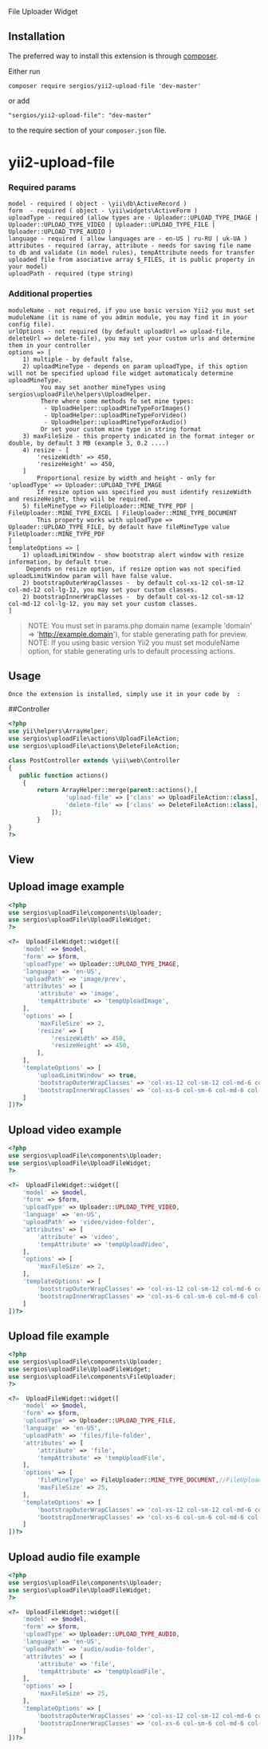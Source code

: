 File Uploader Widget

Installation
------------

The preferred way to install this extension is through [composer](http://getcomposer.org/download/).

Either run

```
composer require sergios/yii2-upload-file 'dev-master'
```

or add

```
"sergios/yii2-upload-file": "dev-master"
```

to the require section of your `composer.json` file.

yii2-upload-file
=========

### Required params
    model - required ( object - \yii\db\ActiveRecord )
    form  - required ( object - \yii\widgets\ActiveForm )
    uploadType - required (allow types are - Uploader::UPLOAD_TYPE_IMAGE | Uploader::UPLOAD_TYPE_VIDEO | Uploader::UPLOAD_TYPE_FILE | Uploader::UPLOAD_TYPE_AUDIO )
    language - required ( allow languages are - en-US | ru-RU | uk-UA )
    attributes - required (array, attribute - needs for saving file name to db and validate (in model rules), tempAttribute needs for transfer uploaded file from asociative array $_FILES, it is public property in your model)
    uploadPath - required (type string)  
### Additional properties
    moduleName - not required, if you use basic version Yii2 you must set muduleName (it is name of you admin module, you may find it in your config file).  
    urlOptions - not required (by default uploadUrl => upload-file, deleteUrl => delete-file), you may set your custom urls and determine them in your controller 
    options => [
        1) multiple - by default false,
        2) uploadMineType - depends on param uploadType, if this option will not be specified upload file widget automaticaly determine uploadMineType.
             You may set another mineTypes using sergios\uploadFile\helpers\UploadHelper. 
             There where some methods fo set mine types: 
              - UploadHelper::uploadMineTypeForImages()
              - UploadHelper::uploadMineTypeForVideo()
              - UploadHelper::uploadMineTypeForAudio()
             Or set your custom mine type in string format
        3) maxFileSize - this property indicated in the format integer or double, by default 3 MB (example 3, 0.2 ....)      
        4) resize - [
            'resizeWidth' => 450,
            'resizeHeight' => 450,
        ]
            Proportional resize by width and height - only for 'uploadType' => Uploader::UPLOAD_TYPE_IMAGE
            If resize option was specified you must identify resizeWidth and resizeHeight, they wiil be required.         
        5) fileMineType => FileUploader::MINE_TYPE_PDF | FileUploader::MINE_TYPE_EXCEL | FileUploader::MINE_TYPE_DOCUMENT
            This property works with uploadType => Uploader::UPLOAD_TYPE_FILE, by default have fileMineType value FileUploader::MINE_TYPE_PDF 
    ]
    templateOptions => [
        1) uploadLimitWindow - show bootstrap alert window with resize information, by default true.
         Depends on resize option, if resize option was not specified uploadLimitWindow param will have false value. 
        2) bootstrapOuterWrapClasses -  by default col-xs-12 col-sm-12 col-md-12 col-lg-12, you may set your custom classes.
        2) bootstrapInnerWrapClasses -  by default col-xs-12 col-sm-12 col-md-12 col-lg-12, you may set your custom classes.
    ] 
> NOTE: You must set in params.php domain name (example 'domain' => 'http://example.domain'), for stable generating path for preview. 
> NOTE: If you using basic version Yii2 you must set moduleName option, for stable generating urls to default processing actions.   

Usage
-----
```
Once the extension is installed, simply use it in your code by  :
```
##Controller
```php
<?php
use yii\helpers\ArrayHelper;
use sergios\uploadFile\actions\UploadFileAction;
use sergios\uploadFile\actions\DeleteFileAction;

class PostController extends \yii\web\Controller
{
   public function actions()
    {
        return ArrayHelper::merge(parent::actions(),[
                'upload-file' => ['class' => UploadFileAction::class], //action for uploading file                   
                'delete-file' => ['class' => DeleteFileAction::class], //action for deleting file
            ]);
        }
}
?>
```
## View
## Upload image example
```php
<?php
use sergios\uploadFile\components\Uploader;
use sergios\uploadFile\UploadFileWidget;
?>

<?=  UploadFileWidget::widget([ 
    'model' => $model,
    'form' => $form,
    'uploadType' => Uploader::UPLOAD_TYPE_IMAGE,
    'language' => 'en-US',
    'uploadPath' => 'image/prev',
    'attributes' => [
        'attribute' => 'image',
        'tempAttribute' => 'tempUploadImage',
    ],
    'options' => [        
        'maxFileSize' => 2,
        'resize' => [
            'resizeWidth' => 450,
            'resizeHeight' => 450,
        ],
    ],
    'templateOptions' => [
        'uploadLimitWindow' => true,
        'bootstrapOuterWrapClasses' => 'col-xs-12 col-sm-12 col-md-6 col-lg-12',
        'bootstrapInnerWrapClasses' => 'col-xs-6 col-sm-6 col-md-6 col-lg-12'
    ]
])?>    
```
## Upload video example
```php
<?php
use sergios\uploadFile\components\Uploader;
use sergios\uploadFile\UploadFileWidget;
?>

<?=  UploadFileWidget::widget([ 
    'model' => $model,
    'form' => $form,
    'uploadType' => Uploader::UPLOAD_TYPE_VIDEO,
    'language' => 'en-US',
    'uploadPath' => 'video/video-folder',
    'attributes' => [
        'attribute' => 'video',
        'tempAttribute' => 'tempUploadVideo',
    ],
    'options' => [       
        'maxFileSize' => 2,
    ],
    'templateOptions' => [      
        'bootstrapOuterWrapClasses' => 'col-xs-12 col-sm-12 col-md-6 col-lg-12',
        'bootstrapInnerWrapClasses' => 'col-xs-6 col-sm-6 col-md-6 col-lg-12'
    ]
])?>     
```
## Upload file example
```php
<?php
use sergios\uploadFile\components\Uploader;
use sergios\uploadFile\UploadFileWidget;
use sergios\uploadFile\components\FileUploader;
?>

<?=  UploadFileWidget::widget([ 
    'model' => $model,
    'form' => $form,
    'uploadType' => Uploader::UPLOAD_TYPE_FILE,
    'language' => 'en-US',
    'uploadPath' => 'files/file-folder',
    'attributes' => [
        'attribute' => 'file',
        'tempAttribute' => 'tempUploadFile',
    ],
    'options' => [
        'fileMineType' => FileUploader::MINE_TYPE_DOCUMENT,//FileUploader::MINE_TYPE_DOCUMENT | FileUploader::MINE_TYPE_EXCEL | FileUploader::MINE_TYPE_PDF
        'maxFileSize' => 25,
    ],
    'templateOptions' => [      
        'bootstrapOuterWrapClasses' => 'col-xs-12 col-sm-12 col-md-6 col-lg-12',
        'bootstrapInnerWrapClasses' => 'col-xs-6 col-sm-6 col-md-6 col-lg-12'
    ]
])?>     
```
## Upload audio file example
```php
<?php
use sergios\uploadFile\components\Uploader;
use sergios\uploadFile\UploadFileWidget;
?>

<?=  UploadFileWidget::widget([ 
    'model' => $model,
    'form' => $form,
    'uploadType' => Uploader::UPLOAD_TYPE_AUDIO,
    'language' => 'en-US',
    'uploadPath' => 'audio/audio-folder',
    'attributes' => [
        'attribute' => 'file',
        'tempAttribute' => 'tempUploadFile',
    ],
    'options' => [        
        'maxFileSize' => 25,
    ],
    'templateOptions' => [      
        'bootstrapOuterWrapClasses' => 'col-xs-12 col-sm-12 col-md-6 col-lg-12',
        'bootstrapInnerWrapClasses' => 'col-xs-6 col-sm-6 col-md-6 col-lg-12'
    ]
])?>     
```


